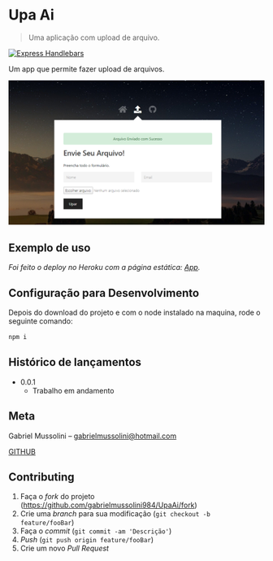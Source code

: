 # Upa Ai
> Uma aplicação com upload de arquivo.

[![Express Handlebars][handlebars]][handlebars-url]

Um app que permite fazer upload de arquivos.

![](header.png)


## Exemplo de uso
_Foi feito o deploy no Heroku com a página estática:  [App][app]._ 

## Configuração para Desenvolvimento

Depois do download do projeto e com o node instalado na maquina, rode o seguinte comando:

```sh
npm i
```

## Histórico de lançamentos

* 0.0.1
    * Trabalho em andamento

## Meta

Gabriel Mussolini – gabrielmussolini@hotmail.com

[GITHUB](https://github.com/gabrielmussolini984)

## Contributing

1. Faça o _fork_ do projeto (<https://github.com/gabrielmussolini984/UpaAi/fork>)
2. Crie uma _branch_ para sua modificação (`git checkout -b feature/fooBar`)
3. Faça o _commit_ (`git commit -am 'Descrição'`)
4. _Push_ (`git push origin feature/fooBar`)
5. Crie um novo _Pull Request_


[handlebars]: https://img.shields.io/badge/-Handlebars-orange
[handlebars-url]: https://handlebarsjs.com/

[app]: https://upa-ai.herokuapp.com/




